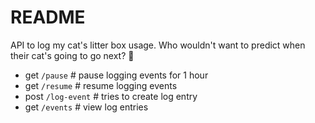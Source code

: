 # README

API to log my cat's litter box usage. Who wouldn't want to predict when their
cat's going to go next? 💩

- get `/pause` # pause logging events for 1 hour
- get `/resume` # resume logging events
- post `/log-event` # tries to create log entry
- get `/events` # view log entries
